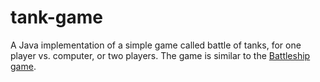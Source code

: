 # tank-game
A Java implementation of a simple game called battle of tanks, for one player vs. computer, or two players. The game is similar to the [Battleship game](https://en.wikipedia.org/wiki/Battleship_(game)).